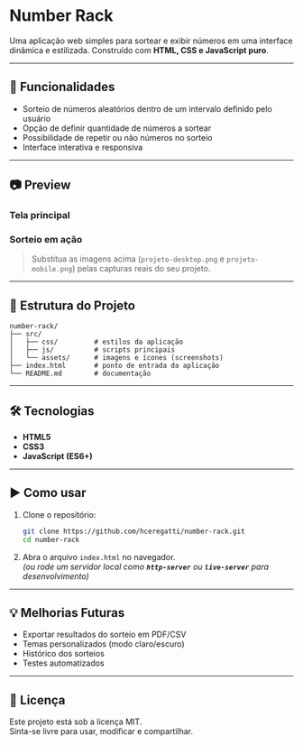 # Number Rack

Uma aplicação web simples para sortear e exibir números em uma interface dinâmica e estilizada. Construído com **HTML, CSS e JavaScript puro**.

---

## 🚀 Funcionalidades

- Sorteio de números aleatórios dentro de um intervalo definido pelo usuário
- Opção de definir quantidade de números a sortear
- Possibilidade de repetir ou não números no sorteio
- Interface interativa e responsiva

---

## 📷 Preview

### Tela principal



### Sorteio em ação



> Substitua as imagens acima (`projeto-desktop.png` e `projeto-mobile.png`) pelas capturas reais do seu projeto.

---

## 📂 Estrutura do Projeto

```
number-rack/
├── src/
│   ├── css/         # estilos da aplicação
│   ├── js/          # scripts principais
│   └── assets/      # imagens e ícones (screenshots)
├── index.html       # ponto de entrada da aplicação
└── README.md        # documentação
```

---

## 🛠 Tecnologias

- **HTML5**
- **CSS3**
- **JavaScript (ES6+)**

---

## ▶️ Como usar

1. Clone o repositório:

   ```bash
   git clone https://github.com/hceregatti/number-rack.git
   cd number-rack
   ```

2. Abra o arquivo `index.html` no navegador.\
   *(ou rode um servidor local como **`http-server`** ou **`live-server`** para desenvolvimento)*

---

## 💡 Melhorias Futuras

- Exportar resultados do sorteio em PDF/CSV
- Temas personalizados (modo claro/escuro)
- Histórico dos sorteios
- Testes automatizados

---

## 📄 Licença

Este projeto está sob a licença MIT.\
Sinta-se livre para usar, modificar e compartilhar.

